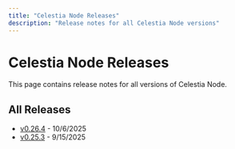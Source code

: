 ```yaml
---
title: "Celestia Node Releases"
description: "Release notes for all Celestia Node versions"
---
```


# Celestia Node Releases

This page contains release notes for all versions of Celestia Node.

## All Releases

- [v0.26.4](./v0.26.4.md) - 10/6/2025
- [v0.25.3](./v0.25.3.md) - 9/15/2025
